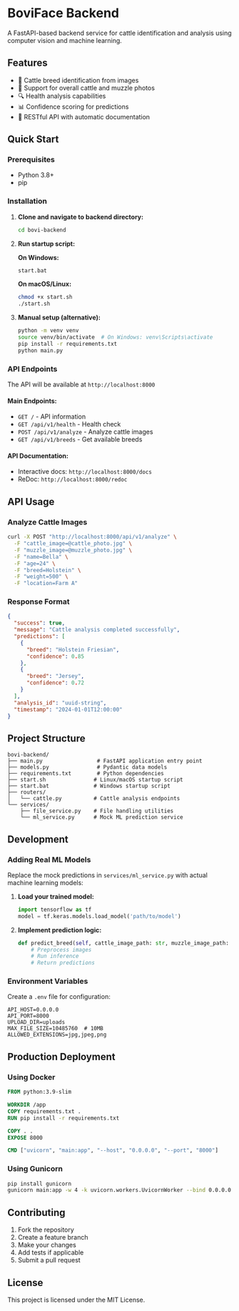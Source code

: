 # BoviFace Backend

A FastAPI-based backend service for cattle identification and analysis using computer vision and machine learning.

## Features

- 🐄 Cattle breed identification from images
- 📸 Support for overall cattle and muzzle photos
- 🔍 Health analysis capabilities
- 📊 Confidence scoring for predictions
- 🚀 RESTful API with automatic documentation

## Quick Start

### Prerequisites
- Python 3.8+
- pip

### Installation

1. **Clone and navigate to backend directory:**
   ```bash
   cd bovi-backend
   ```

2. **Run startup script:**
   
   **On Windows:**
   ```bash
   start.bat
   ```
   
   **On macOS/Linux:**
   ```bash
   chmod +x start.sh
   ./start.sh
   ```

3. **Manual setup (alternative):**
   ```bash
   python -m venv venv
   source venv/bin/activate  # On Windows: venv\Scripts\activate
   pip install -r requirements.txt
   python main.py
   ```

### API Endpoints

The API will be available at `http://localhost:8000`

#### Main Endpoints:
- `GET /` - API information
- `GET /api/v1/health` - Health check
- `POST /api/v1/analyze` - Analyze cattle images
- `GET /api/v1/breeds` - Get available breeds

#### API Documentation:
- Interactive docs: `http://localhost:8000/docs`
- ReDoc: `http://localhost:8000/redoc`

## API Usage

### Analyze Cattle Images

```bash
curl -X POST "http://localhost:8000/api/v1/analyze" \
  -F "cattle_image=@cattle_photo.jpg" \
  -F "muzzle_image=@muzzle_photo.jpg" \
  -F "name=Bella" \
  -F "age=24" \
  -F "breed=Holstein" \
  -F "weight=500" \
  -F "location=Farm A"
```

### Response Format

```json
{
  "success": true,
  "message": "Cattle analysis completed successfully",
  "predictions": [
    {
      "breed": "Holstein Friesian",
      "confidence": 0.85
    },
    {
      "breed": "Jersey",
      "confidence": 0.72
    }
  ],
  "analysis_id": "uuid-string",
  "timestamp": "2024-01-01T12:00:00"
}
```

## Project Structure

```
bovi-backend/
├── main.py                 # FastAPI application entry point
├── models.py               # Pydantic data models
├── requirements.txt        # Python dependencies
├── start.sh               # Linux/macOS startup script
├── start.bat              # Windows startup script
├── routers/
│   └── cattle.py          # Cattle analysis endpoints
└── services/
    ├── file_service.py    # File handling utilities
    └── ml_service.py      # Mock ML prediction service
```

## Development

### Adding Real ML Models

Replace the mock predictions in `services/ml_service.py` with actual machine learning models:

1. **Load your trained model:**
   ```python
   import tensorflow as tf
   model = tf.keras.models.load_model('path/to/model')
   ```

2. **Implement prediction logic:**
   ```python
   def predict_breed(self, cattle_image_path: str, muzzle_image_path: str):
       # Preprocess images
       # Run inference
       # Return predictions
   ```

### Environment Variables

Create a `.env` file for configuration:

```env
API_HOST=0.0.0.0
API_PORT=8000
UPLOAD_DIR=uploads
MAX_FILE_SIZE=10485760  # 10MB
ALLOWED_EXTENSIONS=jpg,jpeg,png
```

## Production Deployment

### Using Docker

```dockerfile
FROM python:3.9-slim

WORKDIR /app
COPY requirements.txt .
RUN pip install -r requirements.txt

COPY . .
EXPOSE 8000

CMD ["uvicorn", "main:app", "--host", "0.0.0.0", "--port", "8000"]
```

### Using Gunicorn

```bash
pip install gunicorn
gunicorn main:app -w 4 -k uvicorn.workers.UvicornWorker --bind 0.0.0.0:8000
```

## Contributing

1. Fork the repository
2. Create a feature branch
3. Make your changes
4. Add tests if applicable
5. Submit a pull request

## License

This project is licensed under the MIT License.
